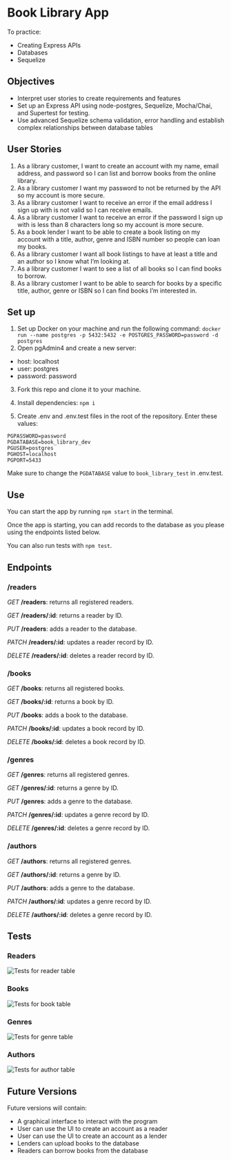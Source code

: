 # Book Library App
To practice:
- Creating Express APIs
- Databases
- Sequelize

## Objectives
- Interpret user stories to create requirements and features
- Set up an Express API using node-postgres, Sequelize, Mocha/Chai, and Supertest for testing.
- Use advanced Sequelize schema validation, error handling and establish complex relationships between database tables

## User Stories
1. As a library customer, I want to create an account with my name, email address, and password so I can list and borrow books from the online library.
2. As a library customer I want my password to not be returned by the API so my account is more secure.
3. As a library customer I want to receive an error if the email address I sign up with is not valid so I can receive emails.
4. As a library customer I want to receive an error if the password I sign up with is less than 8 characters long so my account is more secure.
5. As a book lender I want to be able to create a book listing on my account with a title, author, genre and ISBN number so people can loan my books.
6. As a library customer I want all book listings to have at least a title and an author so I know what I’m looking at.
7. As a library customer I want to see a list of all books so I can find books to borrow.
8. As a library customer I want to be able to search for books by a specific title, author, genre or ISBN so I can find books I’m interested in.

## Set up
1. Set up Docker on your machine and run the following command:
`docker run --name postgres -p 5432:5432 -e POSTGRES_PASSWORD=password -d postgres`
2. Open pgAdmin4 and create a new server:
- host: localhost
- user: postgres
- password: password

3. Fork this repo and clone it to your machine.

4. Install dependencies:
`npm i`

5. Create .env and .env.test files in the root of the repository. Enter these values:
```
PGPASSWORD=password
PGDATABASE=book_library_dev
PGUSER=postgres
PGHOST=localhost
PGPORT=5433
```
Make sure to change the `PGDATABASE` value to `book_library_test` in .env.test.

## Use
You can start the app by running `npm start` in the terminal.

Once the app is starting, you can add records to the database as you please using the endpoints listed below.

You can also run tests with `npm test`.

## Endpoints

### /readers
*GET* **/readers**: returns all registered readers.

*GET* **/readers/:id**: returns a reader by ID.

*PUT* **/readers**: adds a reader to the database.

*PATCH* **/readers/:id**: updates a reader record by ID.

*DELETE* **/readers/:id**: deletes a reader record by ID.

### /books
*GET* **/books**: returns all registered books.

*GET* **/books/:id**: returns a book by ID.

*PUT* **/books**: adds a book to the database.

*PATCH* **/books/:id**: updates a book record by ID.

*DELETE* **/books/:id**: deletes a book record by ID.

### /genres
*GET* **/genres**: returns all registered genres.

*GET* **/genres/:id**: returns a genre by ID.

*PUT* **/genres**: adds a genre to the database.

*PATCH* **/genres/:id**: updates a genre record by ID.

*DELETE* **/genres/:id**: deletes a genre record by ID.


### /authors
*GET* **/authors**: returns all registered genres.

*GET* **/authors/:id**: returns a genre by ID.

*PUT* **/authors**: adds a genre to the database.

*PATCH* **/authors/:id**: updates a genre record by ID.

*DELETE* **/authors/:id**: deletes a genre record by ID.

## Tests
### Readers
![Tests for reader table](./images/readers-tests.png)

### Books
![Tests for book table](./images/books-tests.png)

### Genres
![Tests for genre table](./images/genres-tests.png)

### Authors
![Tests for author table](./images/authors-tests.png)

## Future Versions
Future versions will contain:
- A graphical interface to interact with the program
- User can use the UI to create an account as a reader
- User can use the UI to create an account as a lender
- Lenders can upload books to the database
- Readers can borrow books from the database
